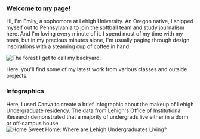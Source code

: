 ### Welcome to my page!

Hi, I'm Emily, a sophomore at Lehigh University. An Oregon native, I shipped myself out to Pennsylvania to join the softball team and study journalism here. And I'm loving every minute of it. I spend most of my time with my team, but in my precious minutes alone, I'm usually paging through design inspirations with a steaming cup of coffee in hand. 

![The forest I get to call my backyard.](https://www.thetreecenter.com/wp-content/uploads/evergreen-tre-832x350.jpg)

Here, you'll find some of my latest work from various classes and outside projects. 

### Infographics

Here, I used Canva to create a brief infographic about the makeup of Lehigh Undergraduate residency. The data from Lehigh's Office of Institutional Research demonstrated that a majority of undergrads live either in a dorm or off-campus house. 
![Home Sweet Home: Where are Lehigh Undergraduates Living?](EmilyPreble.github.io/UndergraduateResidenceInfographicEdit1.png)
